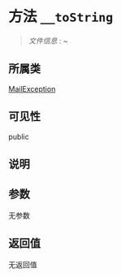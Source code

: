 # 方法 `__toString`

> *文件信息* : ~

## 所属类 

[MailException](../MailException.md)

## 可见性

public

## 说明



## 参数


无参数


## 返回值

无返回值
